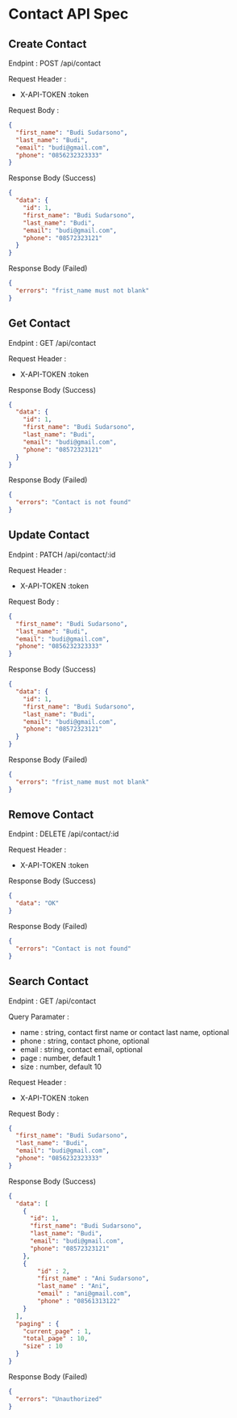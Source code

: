 # Contact API Spec

## Create Contact

Endpint : POST /api/contact

Request Header :

- X-API-TOKEN :token

Request Body :

```json
{
  "first_name": "Budi Sudarsono",
  "last_name": "Budi",
  "email": "budi@gmail.com",
  "phone": "0856232323333"
}
```

Response Body (Success)

```json
{
  "data": {
    "id": 1,
    "first_name": "Budi Sudarsono",
    "last_name": "Budi",
    "email": "budi@gmail.com",
    "phone": "08572323121"
  }
}
```

Response Body (Failed)

```json
{
  "errors": "frist_name must not blank"
}
```

## Get Contact

Endpint : GET /api/contact

Request Header :

- X-API-TOKEN :token

Response Body (Success)

```json
{
  "data": {
    "id": 1,
    "first_name": "Budi Sudarsono",
    "last_name": "Budi",
    "email": "budi@gmail.com",
    "phone": "08572323121"
  }
}
```

Response Body (Failed)

```json
{
  "errors": "Contact is not found"
}
```

## Update Contact

Endpint : PATCH /api/contact/:id

Request Header :

- X-API-TOKEN :token

Request Body :

```json
{
  "first_name": "Budi Sudarsono",
  "last_name": "Budi",
  "email": "budi@gmail.com",
  "phone": "0856232323333"
}
```

Response Body (Success)

```json
{
  "data": {
    "id": 1,
    "first_name": "Budi Sudarsono",
    "last_name": "Budi",
    "email": "budi@gmail.com",
    "phone": "08572323121"
  }
}
```

Response Body (Failed)

```json
{
  "errors": "frist_name must not blank"
}
```

## Remove Contact

Endpint : DELETE /api/contact/:id

Request Header :

- X-API-TOKEN :token

Response Body (Success)

```json
{
  "data": "OK"
}
```

Response Body (Failed)

```json
{
  "errors": "Contact is not found"
}
```

## Search Contact

Endpint : GET /api/contact

Query Paramater :

- name : string, contact first name or contact last name, optional
- phone : string, contact phone, optional
- email : string, contact email, optional
- page : number, default 1
- size : number, default 10

Request Header :

- X-API-TOKEN :token

Request Body :

```json
{
  "first_name": "Budi Sudarsono",
  "last_name": "Budi",
  "email": "budi@gmail.com",
  "phone": "0856232323333"
}
```

Response Body (Success)

```json
{
  "data": [
    {
      "id": 1,
      "first_name": "Budi Sudarsono",
      "last_name": "Budi",
      "email": "budi@gmail.com",
      "phone": "08572323121"
    },
    {
        "id" : 2,
        "first_name" : "Ani Sudarsono",
        "last_name" : "Ani",
        "email" : "ani@gmail.com",
        "phone" : "08561313122"
    }
  ],
  "paging" : {
    "current_page" : 1,
    "total_page" : 10,
    "size" : 10
  }
}
```

Response Body (Failed)

```json
{
  "errors": "Unauthorized"
}
```
